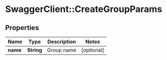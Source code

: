 # SwaggerClient::CreateGroupParams

## Properties
Name | Type | Description | Notes
------------ | ------------- | ------------- | -------------
**name** | **String** | Group name | [optional] 



